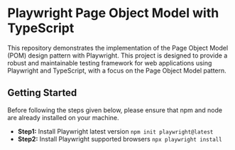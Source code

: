 # Playwright Page Object Model with TypeScript

This repository demonstrates the implementation of the Page Object Model (POM) design pattern with Playwright. This project is designed to provide a robust and maintainable testing framework for web applications using Playwright and TypeScript, with a focus on the Page Object Model pattern.

## Getting Started
Before following the steps given below, please ensure that npm and node are already installed on your machine.
- **Step1:** Install Playwright latest version `npm init playwright@latest`
- **Step2:** Install Playwright supported browsers `npx playwright install`
